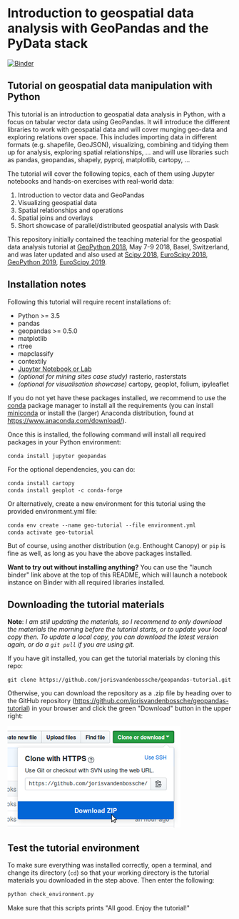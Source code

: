 # Introduction to geospatial data analysis with GeoPandas and the PyData stack

[![Binder](https://mybinder.org/badge.svg)](https://mybinder.org/v2/gh/jorisvandenbossche/geopandas-tutorial/master)

## Tutorial on geospatial data manipulation with Python

This tutorial is an introduction to geospatial data analysis in Python, with a focus on tabular vector data using GeoPandas. 
It will introduce the different libraries to work with geospatial data and will cover munging geo-data and exploring relations over space. This includes importing data in different formats (e.g. shapefile, GeoJSON), visualizing, combining and tidying them up for analysis, exploring spatial relationships, ... and will use libraries such as pandas, geopandas, shapely, pyproj, matplotlib, cartopy, ... 
 
The tutorial will cover the following topics, each of them using Jupyter notebooks and hands-on exercises with real-world data:

1. Introduction to vector data and GeoPandas
2. Visualizing geospatial data
3. Spatial relationships and operations
4. Spatial joins and overlays
5. Short showcase of parallel/distributed geospatial analysis with Dask

This repository initially contained the teaching material for the geospatial data analysis tutorial
at [GeoPython 2018](http://2018.geopython.net), May 7-9 2018, Basel, Switzerland, and was later updated and also
used at [Scipy 2018](https://scipy2018.scipy.org/), [EuroScipy 2018](https://www.euroscipy.org/2018/), [GeoPython 2019](http://2019.geopython.net), [EuroScipy 2019](https://www.euroscipy.org/2019/).


## Installation notes

Following this tutorial will require recent installations of:

- Python >= 3.5
- pandas
- geopandas >= 0.5.0
- matplotlib
- rtree
- mapclassify
- contextily
- [Jupyter Notebook or Lab](http://jupyter.org)
- *(optional for mining sites case study)* rasterio, rasterstats
- *(optional for visualisation showcase)* cartopy, geoplot, folium, ipyleaflet

If you do not yet have these packages installed, we recommend to use the [conda](http://conda.pydata.org/docs/intro.html) package manager to install all the requirements 
(you can install [miniconda](http://conda.pydata.org/miniconda.html) or install the (larger) Anaconda
distribution, found at https://www.anaconda.com/download/).

Once this is installed, the following command will install all required packages in your Python environment:

```
conda install jupyter geopandas
```

For the optional dependencies, you can do:

```
conda install cartopy
conda install geoplot -c conda-forge
```

Or alternatively, create a new environment for this tutorial using the provided environment.yml file:

```
conda env create --name geo-tutorial --file environment.yml
conda activate geo-tutorial
```

But of course, using another distribution (e.g. Enthought Canopy) or ``pip`` is fine as well, as long
as you have the above packages installed.

**Want to try out without installing anything?** You can use the "launch binder" link above at the top of this README, which will launch a notebook instance on Binder with all required libraries installed.


## Downloading the tutorial materials

**Note**: *I am still updating the materials, so I recommend to only download the materials the morning before the tutorial starts, or to update your local copy then. To update a local copy, you can download the latest version again, or do a `git pull` if you are using git.*

If you have git installed, you can get the tutorial materials by cloning this repo:

    git clone https://github.com/jorisvandenbossche/geopandas-tutorial.git

Otherwise, you can download the repository as a .zip file by heading over
to the GitHub repository (https://github.com/jorisvandenbossche/geopandas-tutorial) in
your browser and click the green "Download" button in the upper right:

![](img/download-button.png)


## Test the tutorial environment

To make sure everything was installed correctly, open a terminal, and change its directory (`cd`) so that your working directory is the tutorial materials you downloaded in the step above. Then enter the following:

```sh
python check_environment.py
```

Make sure that this scripts prints "All good. Enjoy the tutorial!"

